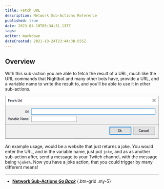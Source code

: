 ```yaml
---
title: Fetch URL
description: Network Sub-Actions Reference
published: true
date: 2023-04-10T05:34:31.137Z
tags: 
editor: markdown
dateCreated: 2021-10-24T23:44:38.655Z
---
```


## Overview
With this sub-action you are able to fetch the result of a URL, much like the URL commands that Nightbot and many other bots have, provide a URL, and a variable name to write the result to, and you'll be able to use it in other sub-actions.

![sub-action-fetch-url-001.png](/sub-action-fetch-url-001.png)

An example usage, would be a website that just returns a joke.  You would enter the URL, and in the variable name, just put `joke`, and as as another sub-action after, send a message to your Twitch channel, with the message being `%joke%`.  Now you have a joke action, that you could trigger by many different means!

---

- [<i class="mdi mdi-chevron-left"></i>**Network Sub-Actions *Go Back***](/Sub-Actions/Network)
{.btn-grid .my-5}
